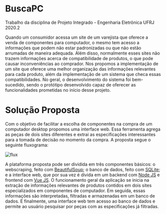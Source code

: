 # BuscaPC

Trabalho da disciplina de Projeto Integrado - Engenharia Eletrônica UFRJ 2020.2

Quando um consumidor acessa um site de um varejista que oferece a venda de componentes para computador, o mesmo tem acesso a informações que podem não estar padronizadas ou que não estão arrumadas de maneira adequada. Além disso, normalmente esses sites não trazem informações acerca de compatibilidade de produtos, o que pode causar inconveniências ao comprador. Nos propomos a implementação de um site que oferece uma melhor organização das informações relevantes para cada produto, além da implementação de um sistema que checa essas compatibilidades. No geral, o desenvolvimento do sistema foi bem-sucedido, sendo o protótipo desenvolvido capaz de oferecer as funcionalidades prometidas no início desse projeto. 

# Solução Proposta

Com o objetivo de facilitar a escolha de componentes na compra de um computador desktop propomos uma interface web. Essa ferramenta agrega as peças de dois sites diferentes e extrai as especificações interessantes para a tomada de decisão no momento da compra. A proposta segue o seguinte fluxograma:

![flux](https://i.imgur.com/XegatcY.png)

A plataforma proposta pode ser dividida em três componentes básicos: o webscraping, feito com [BeautifulSoup](https://www.crummy.com/software/BeautifulSoup/bs4/doc/); o banco de dados, feito com [SQLite](https://www.sqlite.org/index.html); e a interface web, que por sua vez é divida em um backend com [Node JS](https://nodejs.org/en) e frontend com [Vue JS](https://vuejs.org/). O funcionamento geral da aplicação se inicia na extração de informações relevantes de produtos contidos em dois sites especializados em componentes de computador. Em seguida, essas informações são interpretadas, filtradas e armazenadas em um banco de dados. E finalmente, uma interface web tem acesso ao banco de dados e permite ao usuário pesquisar por peças com as especificações já filtradas.

